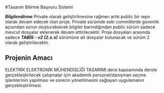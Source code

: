 #Tasarım Bitirme Başvuru Sistemi

**_Bilgilendirme_**
Private olarak geliştirilmesine rağmen artık public bir repo olarak devam edecek olan proje. Private sürümde eski commitlerde güvenlik açısından sorun oluşturabiecek bilgiler barındığından public sürüm sadece mevcut dosyalar eklenerek devam ettirilecektir. Proje dosyaları arasında sadece **_TABİS - v2 (2.x.x)_** sürümüne ait dosyalar bulunacak ve sürüm 2 olarak geliştirilecektir.

## Projenin Amacı
ELEKTRİK ELEKTRONİK MÜHENDİSLİĞİ TASARIMI dersi kapsamında derste gerçekleştirilecek çalışmalar için akademik personel/danışman seçme işlemlerinin yapılması ve sürecin yönetilmesini sağlayan uygulamanın gerçekleştirilmesi.
